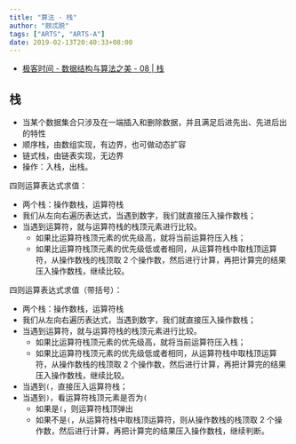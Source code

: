 ```yaml
---
title: "算法 - 栈"
author: "颇忒脱"
tags: ["ARTS", "ARTS-A"]
date: 2019-02-13T20:40:33+08:00
---
```


<!--more-->

* [极客时间 - 数据结构与算法之美 - 08 | 栈][1]

## 栈

* 当某个数据集合只涉及在一端插入和删除数据，并且满足后进先出、先进后出的特性
* 顺序栈，由数组实现，有边界，也可做动态扩容
* 链式栈，由链表实现，无边界
* 操作：入栈，出栈。

四则运算表达式求值：

* 两个栈：操作数栈，运算符栈
* 我们从左向右遍历表达式，当遇到数字，我们就直接压入操作数栈；
* 当遇到运算符，就与运算符栈的栈顶元素进行比较。
  * 如果比运算符栈顶元素的优先级高，就将当前运算符压入栈；
  * 如果比运算符栈顶元素的优先级低或者相同，从运算符栈中取栈顶运算符，从操作数栈的栈顶取 2 个操作数，然后进行计算，再把计算完的结果压入操作数栈，继续比较。

四则运算表达式求值（带括号）：

* 两个栈：操作数栈，运算符栈
* 我们从左向右遍历表达式，当遇到数字，我们就直接压入操作数栈；
* 当遇到运算符，就与运算符栈的栈顶元素进行比较。
  * 如果比运算符栈顶元素的优先级高，就将当前运算符压入栈；
  * 如果比运算符栈顶元素的优先级低或者相同，从运算符栈中取栈顶运算符，从操作数栈的栈顶取 2 个操作数，然后进行计算，再把计算完的结果压入操作数栈，继续比较。
* 当遇到`(`，直接压入运算符栈；
* 当遇到`)`，看运算符栈顶元素是否为`(`
  * 如果是`(`，则运算符栈顶弹出
  * 如果不是`(`，从运算符栈中取栈顶运算符，则从操作数栈的栈顶取 2 个操作数，然后进行计算，再把计算完的结果压入操作数栈，继续判断。

[1]: https://time.geekbang.org/column/article/41222
